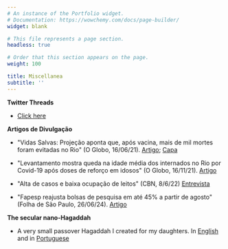 ```yaml
---
# An instance of the Portfolio widget.
# Documentation: https://wowchemy.com/docs/page-builder/
widget: blank

# This file represents a page section.
headless: true

# Order that this section appears on the page.
weight: 100

title: Miscellanea
subtitle: ''
---
```


**Twitter Threads**
- [Click here](twitter)

**Artigos de Divulgação**

- "Vidas Salvas: Projeção aponta que, após vacina, mais de mil mortes foram evitadas no Rio" (O Globo, 16/06/21). [Artigo](../artigos/globo_internacoes.pdf); [Capa](../artigos/capa_globo.jpeg)

- "Levantamento mostra queda na idade média dos internados no Rio por Covid-19 após doses de reforço em idosos" (O Globo, 16/11/21). [Artigo](../artigos/globo_idade.pdf)

- "Alta de casos e baixa ocupação de leitos" (CBN, 8/6/22) [Entrevista](https://www.cbnararaquara.com.br/noticias/som,0,0,126733,alta-de-casos-e-baixa-ocupacao-de-leitos-como-esta-a-pandemia.aspx)

- "Fapesp reajusta bolsas de pesquisa em até 45% a partir de agosto" (Folha de São Paulo, 26/06/24). [Artigo](../artigos/fapesp_folha.pdf)

**The secular nano-Hagaddah**

- A very small passover Hagaddah I created for my daughters. In [English](hagaddah_english.pdf) and in [Portuguese](hagaddah_portugues.pdf)
